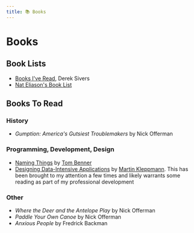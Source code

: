 ```yaml
---
title: 📚 Books
---
```


# Books

## Book Lists

- [Books I've Read](https://sive.rs/book), Derek Sivers
- [Nat Eliason's Book List](https://www.nateliason.com/notes)

## Books To Read

### History

- _Gumption: America's Gutsiest Troublemakers_ by Nick Offerman

### Programming, Development, Design

- [Naming Things](https://leanpub.com/naming-things) by
  [Tom Benner](https://tombenner.co/)
- [Designing Data-Intensive Applications](https://dataintensive.net/) by
  [Martin Kleppmann](http://martin.kleppmann.com/). This has been brought to my
  attention a few times and likely warrants some reading as part of my
  professional development

### Other

- _Where the Deer and the Antelope Play_ by Nick Offerman
- _Paddle Your Own Canoe_ by Nick Offerman
- _Anxious People_ by Fredrick Backman
